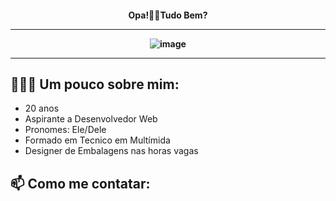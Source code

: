 
<h4 align="center">
Opa!🖖🏾Tudo Bem?

<hr>

![image](https://github.com/user-attachments/assets/22a2ba9a-ce9c-4bc3-b5e2-1905ae330ed5)

<hr>

## 🧑🏾‍💻 Um pouco sobre mim:
- 20 anos
- Aspirante a Desenvolvedor Web
- Pronomes: Ele/Dele
- Formado em Tecnico em Multímida
- Designer de Embalagens nas horas vagas

## 📫 Como me contatar:




<!--
**ithalloelzo/ithalloelzo** is a ✨ _special_ ✨ repository because its `README.md` (this file) appears on your GitHub profile.

Here are some ideas to get you started:

- 🔭 I’m currently working on ...
- 🌱 I’m currently learning ...
- 👯 I’m looking to collaborate on ...
- 🤔 I’m looking for help with ...
- 💬 Ask me about ...
- 📫 How to reach me: ...
- 😄 Pronouns: ele/dele
- ⚡ Fun fact: ...
-->
